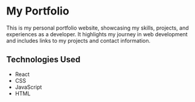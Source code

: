 # My Portfolio

This is my personal portfolio website, showcasing my skills, projects, and experiences as a developer. It highlights my journey in web development and includes links to my projects and contact information.

## Technologies Used

- React
- CSS
- JavaScript
- HTML
